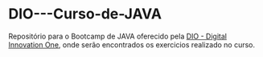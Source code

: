# DIO---Curso-de-JAVA


Repositório para o Bootcamp de JAVA oferecido pela 
[DIO - Digital Innovation One](https://www.dio.me/),
onde serão encontrados os exercicios realizado no curso.   
